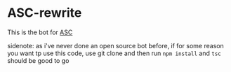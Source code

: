# ASC-rewrite

This is the bot for [ASC](https://discord.gg/Y3WpFhs)

sidenote: as i've never done an open source bot before, if for some reason you want tp use this code, use git clone and then run `npm install` and `tsc` should be good to go